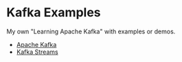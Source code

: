 # Kafka Examples
My own "Learning Apache Kafka" with examples or demos.

- <a href="https://github.com/DwarfCu/kafka/tree/master/kafka">Apache Kafka</a>
- <a href="https://github.com/DwarfCu/kafka/tree/master/kafka-streams">Kafka Streams</a>
